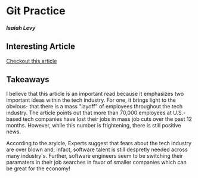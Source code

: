 # Git Practice
##### Isaiah Levy

## Interesting Article 
[Checkout this article](https://www.cnbc.com/2023/02/03/despite-big-tech-layoffs-its-still-a-good-time-to-work-in-tech.html)
## Takeaways
<p> I believe that this article is an important read because it emphasizes two important ideas within the tech industry. 
For one, it brings light to the obvious- that there is a mass "layoff" of employees throughout the tech industry. The article points out that more than 70,000 employees at U.S.-based tech companies have lost their jobs in mass job cuts over the past 12 months. However, while this number is frightening, there is still positive news. 
<p>
<p>  According to the aryicle, Experts suggest that fears about the tech industry are over blown and, infact, software talent is still despretly needed across many 
industry's. Further, software engineers seem to be switching their paramaters in their job searches in favor of smaller companies which can be great for the economy! </p>
